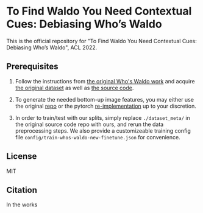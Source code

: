 # To Find Waldo You Need Contextual Cues: Debiasing Who’s Waldo
This is the official repository for "To Find Waldo You Need Contextual Cues: Debiasing Who’s Waldo", ACL 2022. 
## Prerequisites
1. Follow the instructions from [the original Who's Waldo work](https://whoswaldo.github.io/) and acquire [the original dataset](https://whoswaldo.github.io/dataset) as well as [the source code](https://github.com/clairecyq/whos-waldo).
 
2. To generate the needed bottom-up image features, you may either use the original [repo](https://github.com/peteanderson80/bottom-up-attention) or the pytorch [re-implementation](https://github.com/MILVLG/bottom-up-attention.pytorch) up to your discretion.

3. In order to train/test with our splits, simply replace ```./dataset_meta/``` in the original source code repo with ours, and rerun the data preprocessing steps. We also provide a customizeable training config file ```config/train-whos-waldo-new-finetune.json``` for convenience.

## License
MIT

## Citation
In the works